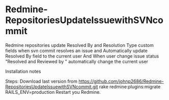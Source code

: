 Redmine-RepositoriesUpdateIssuewithSVNcommit
============================================

Redmine repositories update Resolved By and Resolution Type custom fields when svn commit resolves an issue and Automatically update Resolved By field to the current user
And When user change issue status "Resolved and Reviewed by " automatically change the current user


Installation notes

Steps:
Download last version from https://github.com/johnp2686/Redmine-RepositoriesUpdateIssuewithSVNcommit.git
rake redmine:plugins:migrate RAILS_ENV=production
Restart you Redmine.
